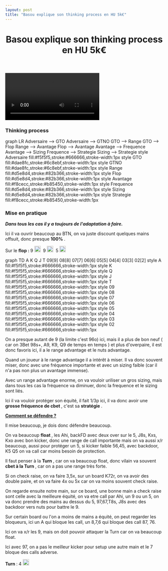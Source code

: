 ```yaml
---
layout: post
title: "Basou explique son thinking process en HU 5k€"
---
```


<header>
    <h1>Basou explique son thinking process en HU 5k€</h1>
</header>
<div class="content">
    <div class="video-container">
        <video controls="">
            <source src="http://videos.poker-academie.com/videos/Basou_NL5K.mp4#t=360" type="video/mp4">
        </video>
    </div>
    <h3>Thinking process</h3>
    <div class="mermaid">
        graph LR
            Adversaire --> GTO
            Adversaire --> GTNO
            GTO --> Range
            GTO --> Flop
            Range --> Avantage
            Flop --> Avantage
            Avantage --> Frequence
            Avantage --> Sizing
            Frequence --> Strategie
            Sizing --> Strategie
            style Adversaire fill:#f5f5f5,stroke:#666666,stroke-width:1px
            style GTO fill:#dae8fc,stroke:#6c8ebf,stroke-width:1px
            style GTNO fill:#dae8fc,stroke:#6c8ebf,stroke-width:1px
            style Range fill:#d5e8d4,stroke:#82b366,stroke-width:1px
            style Flop fill:#d5e8d4,stroke:#82b366,stroke-width:1px
            style Avantage fill:#f8cecc,stroke:#b85450,stroke-width:1px
            style Frequence fill:#d5e8d4,stroke:#82b366,stroke-width:1px
            style Sizing fill:#d5e8d4,stroke:#82b366,stroke-width:1px
            style Strategie fill:#f8cecc,stroke:#b85450,stroke-width:1px
    </div>
    <h3>
        Mise en pratique
    </h3>
    <p>
        <strong>
            <em>
                Dans tous les cas il y a toujours de l'adaptation à faire.
            </em>
        </strong>
    </p>
    <p>
        Ici il va ouvrir beaucoup au BTN, on va juste discount quelques mains offsuit, donc presque
        <strong>
            100%
        </strong>
        .
    </p>
    <p>
        Sur le
        <strong>
            flop :
        </strong>
        9
        <img style="width: 20px;" src="https://github.githubassets.com/images/icons/emoji/unicode/2663.png?v8" />
         9
        <img style="width: 20px;" src="https://github.githubassets.com/images/icons/emoji/unicode/2764.png?v8" />
         5
        <img style="width: 20px;" src="https://github.githubassets.com/images/icons/emoji/unicode/1f537.png?v8" />
    </p>
    <div class="mermaid">
        graph TD
            A
            K
            Q
            J
            T
            09[9]
            08[8]
            07[7]
            06[6]
            05[5]
            04[4]
            03[3]
            02[2]
            style A fill:#f5f5f5,stroke:#666666,stroke-width:1px
            style K fill:#f5f5f5,stroke:#666666,stroke-width:1px
            style Q fill:#f5f5f5,stroke:#666666,stroke-width:1px
            style J fill:#f5f5f5,stroke:#666666,stroke-width:1px
            style T fill:#f5f5f5,stroke:#666666,stroke-width:1px
            style 09 fill:#f5f5f5,stroke:#666666,stroke-width:1px
            style 08 fill:#f5f5f5,stroke:#666666,stroke-width:1px
            style 07 fill:#f5f5f5,stroke:#666666,stroke-width:1px
            style 06 fill:#f5f5f5,stroke:#666666,stroke-width:1px
            style 05 fill:#f5f5f5,stroke:#666666,stroke-width:1px
            style 04 fill:#f5f5f5,stroke:#666666,stroke-width:1px
            style 03 fill:#f5f5f5,stroke:#666666,stroke-width:1px
            style 02 fill:#f5f5f5,stroke:#666666,stroke-width:1px
    </div>
    <p>
        On a presque autant de 9 (la limite c'est 96o) ici, mais il a plus de bon neuf ( car on 3Bet 98s+, A9, K9, Q9 de temps en temps ) et plus d'overpaire, il est donc favoris ici, il a le range advantage et le nuts advantage.
    </p>
    <p>
        Quand un joueur à le range advantage il a intérêt à miser. Il va donc souvent miser, donc avec une fréquence importante et avec un sizing faible (car il n'a pas non plus un avantage immense).
    </p>
    <p>
        Avec un range advantage enorme, on va vouloir uriliser un gros sizing, mais dans tous les cas la fréquence va diminuer, donc la frequence et le sizing sont liés.
    </p>
    <p>
        Ici il va vouloir protéger son équité, il fait 1/3p ici, il va donc avoir une
        <strong>
            grosse fréquence de cbet
        </strong>
        , c'est sa
        <strong>
            stratégie
        </strong>
        .
    </p>
    <p>
        <strong>
            <span style="text-decoration: underline;">
                Comment se défendre ?
            </span>
        </strong>
    </p>
    <p>
        Il mise beaucoup, je dois donc défendre beaucoup.
    </p>
    <p>
        On va beaucoup
        <strong>
            float
        </strong>
        , les Ahi, backFD avec deux over sur le 5, J8s, Kxs, Kxo avec bon kicker, donc une range de call importante mais on va aussi x/r beaucoup, aussi pour protéger un 5, si kicker faible 56,45, avec backdoor, K5 Q5 on va call car moins besoin de protection.
    </p>
    <p>
        Il faut penser à la
        <strong>
            Turn
        </strong>
        , car on va beaucoup float, donc vilain va souvent
        <strong>
            cbet à la Turn
        </strong>
        , car on a pas une range très forte.
    </p>
    <p>
        Si on check raise, on va faire 3,5x, sur un board K72r, on va avoir des double paire, et on va faire 4x ou 5x car on va moins souvent check raise.
    </p>
    <p>
        On regarde ensuite notre main, sur ce board, une bonne main a check raise sont celle avec la meilleure équité, on va etre call par Ahi, un 9 ou un 5, on va donc prendre des mains au dessus du 5, 97,67,T8s, J8s avec des backdoor vers nuts pour battre le 9.
    </p>
    <p>
        Sur certain board ou l'on a moins de mains a équité, on peut regarder les bloqueurs, ici un A qui bloque les call, un 8,7,6 qui bloque des call 87, 76.
    </p>
    <p>
        Ici on va x/r les 9, mais on doit pouvoir attaquer la Turn car on va beaucoup float.
    </p>
    <p>
        Ici avec 97, on a pas le meilleur kicker pour setup une autre main et le 7 bloque des calls adverse.
    </p>
    <p>
        <strong>
            Turn
        </strong>
        : 4
        <img style="width: 20px;" src="https://github.githubassets.com/images/icons/emoji/unicode/2663.png?v8" />
    </p>
</div>

<script>mermaid.initialize({startOnLoad:true, flowChart:{useMaxWidth:false}});</script>